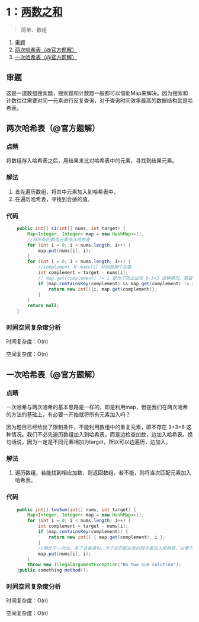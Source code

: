 # 1：[两数之和](https://leetcode-cn.com/problems/two-sum/)

> 简单、数组

1. [审题](#审题)
2. [两次哈希表（@官方题解）](#两次哈希表（@官方题解）)
3. [一次哈希表（@官方题解）](#一次哈希表（@官方题解）)

## 审题

这是一道数组搜索题，搜索题和计数题一般都可以借助Map来解决。因为搜索和计数往往需要对同一元素进行反复查询，对于查询时间效率最高的数据结构就是哈希表。

## 两次哈希表（@官方题解）

### 点睛

将数组存入哈希表之后，用结果来比对哈希表中的元素，寻找到结果元素。

### 解法

1. 首先遍历数组，将其中元素加入到哈希表中。
2. 在遍历哈希表，寻找到合适的值。

### 代码

```java
    public int[] s1(int[] nums, int target) {
        Map<Integer, Integer> map = new HashMap<>();
        //将所有的数组元素存入哈希表
        for (int i = 0; i < nums.length; i++) {
            map.put(nums[i], i);
        }
        for (int i = 0; i < nums.length; i++) {
            //complement 与 nums[i] 分别是两个加数
            int complement = target - nums[i];
            // map.get(complement) != i 是为了防止出现 6-3=3 这种情况，题目说明了不能利用相同元素。
            if (map.containsKey(complement) && map.get(complement) != i) {
                return new int[]{i, map.get(complement)};
            }
        }
        return null;
    }
```

### 时间空间复杂度分析

时间复杂度：O(n)

空间复杂度：O(n)

## 一次哈希表（@官方题解）

### 点睛

一次哈希与两次哈希的基本思路是一样的，即是利用map，但是我们在两次哈希的方法的基础上，有必要一开始就将所有元素加入吗？

因为题目已经给出了限制条件，不能利用数组中的重复元素，即不存在 3+3=6 这种情况。我们不必先遍历数组加入到哈希表，而是边检查加数，边加入哈希表。换句话说，因为一定是不同元素相加为target，所以可以边遍历，边加入。

### 解法

1. 遍历数组，若能找到相应加数，则返回数组，若不能，则将当次匹配元素加入哈希表。

### 代码

```java
    public int[] twoSum(int[] nums, int target) {
        Map<Integer, Integer> map = new HashMap<>();
        for (int i = 0; i < nums.length; i++) {
            int complement = target - nums[i];
            if (map.containsKey(complement)) {
                return new int[] { map.get(complement), i };
            }
            //相比于一次法，多了这条语句，为了在匹配失败时将元素加入哈希表，以便下次匹配使用。
            map.put(nums[i], i);
        }
        throw new IllegalArgumentException("No two sum solution");
    }public something method();
```

### 时间空间复杂度分析

时间复杂度：O(n)

空间复杂度：O(n)

